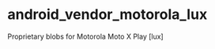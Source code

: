 android_vendor_motorola_lux
==============================

Proprietary blobs for Motorola Moto X Play [lux]
